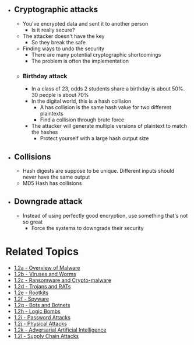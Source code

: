 - ## Cryptographic attacks
	- You've encrypted data and sent it to another person
		- Is it really secure?
	- The attacker doesn't have the key
		- So they break the safe
	- Finding ways to undo the security
		- There are many potential cryptographic shortcomings
		- The problem is often the implementation
	- ### Birthday attack
		- In a class of 23, odds 2 students share a birthday is about 50%. 30 people is about 70%
		- In the digital world, this is a hash collision
			- A has collision is the same hash value for two different plaintexts
			- Find a collision through brute force
		- The attacker will generate multiple versions of plaintext to match the hashes
			- Protect yourself with a large hash output size
- ## Collisions
	- Hash digests are suppose to be unique. Different inputs should never have the same output
	- MD5 Hash has collisions
- ## Downgrade attack
	- Instead of using perfectly good encryption, use something that's not so great
		- Force the systems to downgrade their security

# Related Topics
- [1.2a - Overview of Malware](1.2a-Overview-of-Malware.md)
- [1.2b - Viruses and Worms](1.2b-Viruses-and-Worms.md)
- [1.2c - Ransomware and Crypto-malware](1.2c-Ransomware-and-Crypto-malware.md)
- [1.2d - Trojans and RATs](1.2d-Trojans-and-RATs.md)
- [1.2e - Rootkits](1.2e-Rootkits.md)
- [1.2f - Spyware](1.2f-Spyware.md)
- [1.2g - Bots and Botnets](1.2g-Bots-and-Botnets.md)
- [1.2h - Logic Bombs](1.2h-Logic-Bombs.md)
- [1.2i - Password Attacks](1.2i-Password-Attacks.md)
- [1.2j - Physical Attacks](1.2j-Physical-Attacks.md)
- [1.2k - Adversarial Artificial Intelligence](1.2k-Adversarial-Artificial-Intelligence.md)
- [1.2l - Supply Chain Attacks](1.2l-Supply-Chain-Attacks.md)